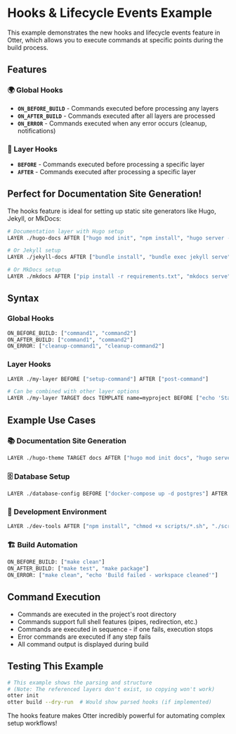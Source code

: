 # Hooks & Lifecycle Events Example

This example demonstrates the new hooks and lifecycle events feature in Otter, which allows you to execute commands at specific points during the build process.

## Features

### 🌍 Global Hooks

- **`ON_BEFORE_BUILD`** - Commands executed before processing any layers
- **`ON_AFTER_BUILD`** - Commands executed after all layers are processed
- **`ON_ERROR`** - Commands executed when any error occurs (cleanup, notifications)

### 🔗 Layer Hooks

- **`BEFORE`** - Commands executed before processing a specific layer
- **`AFTER`** - Commands executed after processing a specific layer

## Perfect for Documentation Site Generation!

The hooks feature is ideal for setting up static site generators like Hugo, Jekyll, or MkDocs:

```dockerfile
# Documentation layer with Hugo setup
LAYER ./hugo-docs AFTER ["hugo mod init", "npm install", "hugo server --bind 0.0.0.0"]

# Or Jekyll setup
LAYER ./jekyll-docs AFTER ["bundle install", "bundle exec jekyll serve"]

# Or MkDocs setup
LAYER ./mkdocs AFTER ["pip install -r requirements.txt", "mkdocs serve"]
```

## Syntax

### Global Hooks

```dockerfile
ON_BEFORE_BUILD: ["command1", "command2"]
ON_AFTER_BUILD: ["command1", "command2"]
ON_ERROR: ["cleanup-command1", "cleanup-command2"]
```

### Layer Hooks

```dockerfile
LAYER ./my-layer BEFORE ["setup-command"] AFTER ["post-command"]

# Can be combined with other layer options
LAYER ./my-layer TARGET docs TEMPLATE name=myproject BEFORE ["echo 'Starting'"] AFTER ["echo 'Done'"]
```

## Example Use Cases

### 📚 Documentation Site Generation

```dockerfile
LAYER ./hugo-theme TARGET docs AFTER ["hugo mod init docs", "hugo server --port 1313"]
```

### 🗄️ Database Setup

```dockerfile
LAYER ./database-config BEFORE ["docker-compose up -d postgres"] AFTER ["./migrate-db.sh"]
```

### 🧪 Development Environment

```dockerfile
LAYER ./dev-tools AFTER ["npm install", "chmod +x scripts/*.sh", "./scripts/setup.sh"]
```

### 🏗️ Build Automation

```dockerfile
ON_BEFORE_BUILD: ["make clean"]
ON_AFTER_BUILD: ["make test", "make package"]
ON_ERROR: ["make clean", "echo 'Build failed - workspace cleaned'"]
```

## Command Execution

- Commands are executed in the project's root directory
- Commands support full shell features (pipes, redirection, etc.)
- Commands are executed in sequence - if one fails, execution stops
- Error commands are executed if any step fails
- All command output is displayed during build

## Testing This Example

```bash
# This example shows the parsing and structure
# (Note: The referenced layers don't exist, so copying won't work)
otter init
otter build --dry-run  # Would show parsed hooks (if implemented)
```

The hooks feature makes Otter incredibly powerful for automating complex setup workflows!
